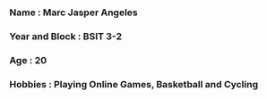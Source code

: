 ### Name : Marc Jasper Angeles

### Year and Block : BSIT 3-2

### Age : 20
### Hobbies : Playing Online Games, Basketball and Cycling